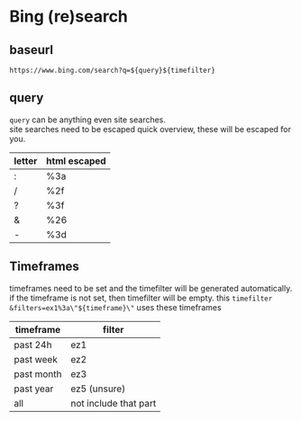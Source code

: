 # Bing (re)search

## baseurl

`https://www.bing.com/search?q=${query}${timefilter}`

## query

`query` can be anything even site searches.  
site searches need to be escaped
quick overview, these will be escaped for you.

| letter | html escaped |
| ------ | ------------ |
| :      | %3a          |
| /      | %2f          |
| ?      | %3f          |
| &      | %26          |
| -      | %3d          |

## Timeframes

timeframes need to be set and the timefilter will be generated automatically.  
if the timeframe is not set, then timefilter will be empty.
this `timefilter` `&filters=ex1%3a\"${timeframe}\"` uses these timeframes

| timeframe  | filter                |
| ---------- | --------------------- |
| past 24h   | ez1                   |
| past week  | ez2                   |
| past month | ez3                   |
| past year  | ez5 (unsure)          |
| all        | not include that part |
